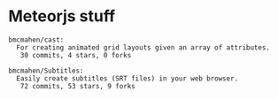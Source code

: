 # Meteorjs stuff

<!-- PROJECTS_LIST_START -->
    bmcmahen/cast:
      For creating animated grid layouts given an array of attributes.
       30 commits, 4 stars, 0 forks

    bmcmahen/Subtitles:
      Easily create subtitles (SRT files) in your web browser.
       72 commits, 53 stars, 9 forks
<!-- PROJECTS_LIST_END -->
